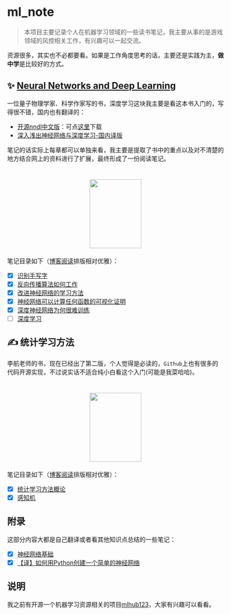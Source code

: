 # ml_note

> 本项目主要记录个人在机器学习领域的一些读书笔记，我主要从事的是游戏领域的风控相关工作，有兴趣可以一起交流。

资源很多，其实也不必都要看。如果是工作角度思考的话，主要还是实践为主，**做中学**是比较好的方式。

## ✨ [Neural Networks and Deep Learning](http://neuralnetworksanddeeplearning.com/)

一位量子物理学家、科学作家写的书，深度学习这块我主要是看这本书入门的，写得很不错，国内也有翻译的：

- [开源nndl中文版](https://github.com/zhanggyb/nndl)：可点[这里](./.files/书籍/nndl-ebook.pdf)下载
- [深入浅出神经网络与深度学习-国内译版](https://www.ituring.com.cn/book/2789)

笔记的话实际上每章都可以单独来看，我主要是提取了书中的重点以及对不清楚的地方结合网上的资料进行了扩展，最终形成了一份阅读笔记。

<h1 align=center>
<img src="https://raw.githubusercontent.com/howie6879/oss/master/uPic/G50gsl.jpg" width='120px' height='160px'>
</h1>

笔记目录如下（[博客阅读](https://www.howie6879.cn/tags/%E7%A5%9E%E7%BB%8F%E7%BD%91%E7%BB%9C%E4%B8%8E%E6%B7%B1%E5%BA%A6%E5%AD%A6%E4%B9%A0/)排版相对优雅）：

- [x] [识别手写字](./nndl/01.识别手写字.md)
- [x] [反向传播算法如何工作](./nndl/02.反向传播算法如何工作.md)
- [x] [改进神经⽹络的学习⽅法](./nndl/03.改进神经⽹络的学习⽅法.md)
- [x] [神经⽹络可以计算任何函数的可视化证明](./nndl/04.神经⽹络可以计算任何函数的可视化证明.md)
- [x] [深度神经⽹络为何很难训练](./nndl/05.深度神经⽹络为何很难训练.md)
- [ ] [深度学习](./nndl/06.深度学习.md)

## ✍️ 统计学习方法

李航老师的书，现在已经出了第二版，个人觉得是必读的，`Github`上也有很多的代码开源实现，不过说实话不适合纯小白看这个入门(可能是我菜哈哈)。

<h1 align=center>
<img src="https://raw.githubusercontent.com/howie6879/oss/master/uPic/VB7XHu.jpg" width='120px' height='160px'>
</h1>

笔记目录如下（[博客阅读](https://www.howie6879.cn/tags/%E7%BB%9F%E8%AE%A1%E5%AD%A6%E4%B9%A0%E6%96%B9%E6%B3%95/)排版相对优雅）：

- [x] [统计学习方法概论](./lihang/01.统计学习方法概论.md)
- [x] [感知机](./lihang/02.感知机.md)

## 附录

这部分内容大都是自己翻译或者看其他知识点总结的一些笔记：

- [x] [神经网络基础](./附录/神经网络基础.md)
- [x] [【译】如何用Python创建一个简单的神经网络](./附录/【译】如何用Python创建一个简单的神经网络.md)

## 说明

我之前有开源一个机器学习资源相关的项目[mlhub123](https://github.com/howie6879/mlhub123)，大家有兴趣可以看看。
